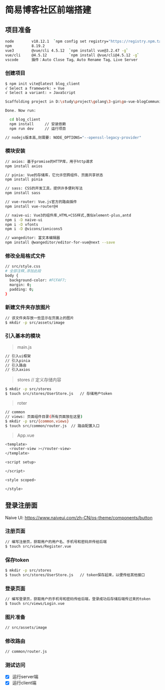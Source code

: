 

# 简易博客社区前端搭建
## 项目准备
```bash
node        v18.12.1  `npm config set registry="https://registry.npm.taobao.org/"`
npm         8.19.2
vue3        @vue/cli 4.5.12  `npm install vue@3.2.47 -g`
vue/cli     @4.5.12          `npm install @vue/cli@4.5.12 -g`
vscode      插件：Auto Close Tag、Auto Rename Tag、Live Server
```
### 创建项目
```bash
$ npm init vite@latest blog_client
√ Select a framework: » Vue
√ Select a variant: » JavaScript

Scaffolding project in D:\study\project\golang\3-gin\go-vue-blogCommunity\blog_client\blog_client...

Done. Now run:

  cd blog_client
  npm install     // 安装依赖
  npm run dev     // 运行项目

// nodejs版本高,则需要: NODE_OPTIONS="--openssl-legacy-provider"
```

### 模块安装
```bash
// axios: 基于promise的HTTP库，用于http请求
npm install axios

// pinia: Vue的存储库，它允许您跨组件、页面共享状态
npm install pinia

// sass: CSS的开发工具，提供许多便利写法
npm install sass

// vue-router: Vue.js官方的路由插件
npm install vue-router@4

// naive-ui: Vue3的组件库,HTML+CSS样式,类似element-plus,antd
npm i -D naive-ui
npm i -D vfonts
npm i -D @vicons/ionicons5

// wangeditor: 富文本编辑器
npm install @wangeditor/editor-for-vue@next --save

```
### 修改全局格式文件
```bash
// src/style.css
# 全部注释,添加此段
body {
  background-color: #FCFAF7;
  margin: 0;
  padding: 0;
}

```
### 新建文件夹存放图片
```bash
// 该文件夹存放一些显示在页面上的图片
$ mkdir -p src/assets/image

```
### 引入基本的模块
> main.js
```bash
// 引入ui框架
// 引入pinia
// 引入路由
// 引入axios

```
> stores
// 定义存储内容
```bash
$ mkdir -p src/stores
$ touch src/stores/UserStore.js   // 存储用户token
```
> roter
```bash
// common
// views: 页面组件目录(所有页面放在这里)
$ mkdir -p src/{common,views} 
$ touch src/common/router.js  // 路由配置入口
```
> App.vue
```bash
<template>
  <router-view ></router-view>
</template>

<script setup>

</script>

<style scoped>

</style>

```

## 登录注册面

Naive UI: https://www.naiveui.com/zh-CN/os-theme/components/button

### 注册页面
```bash
// 编写注册页，获取用户的用户名、手机号和密码并传给后端
$ touch src/views/Register.vue 

```
### 保存token
```bash
$ mkdir -p src/stores
$ touch src/stores/UserStore.js   // token保存起来，以便传给其他接口

```
### 登录页面
```bash
// 编写登录页，获取用户的手机号和密码传给后端，登录成功后存储后端传过来的token
$ touch src/views/Login.vue

```
### 图片准备
```bash
// src/assets/image
```
### 修改路由
```bash
// common/router.js
```
### 测试访问
- [x] 运行server端
- [x] 运行client端